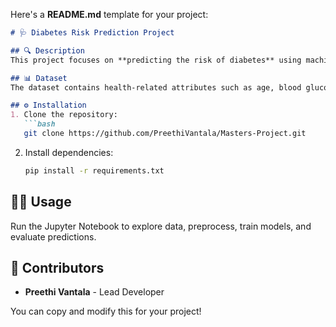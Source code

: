 Here's a **README.md** template for your project:

```markdown
# 🩺 Diabetes Risk Prediction Project

## 🔍 Description
This project focuses on **predicting the risk of diabetes** using machine learning techniques. We use a variety of health data points to build models that can accurately predict whether a person is at risk of diabetes.

## 📊 Dataset
The dataset contains health-related attributes such as age, blood glucose level, BMI, hypertension, and more, which are crucial in predicting diabetes risk.

## ⚙️ Installation
1. Clone the repository:
   ```bash
   git clone https://github.com/PreethiVantala/Masters-Project.git
   ```
2. Install dependencies:
   ```bash
   pip install -r requirements.txt
   ```

## 🏃‍♂️ Usage
Run the Jupyter Notebook to explore data, preprocess, train models, and evaluate predictions.

## 🤝 Contributors
- **Preethi Vantala** - Lead Developer

You can copy and modify this for your project!